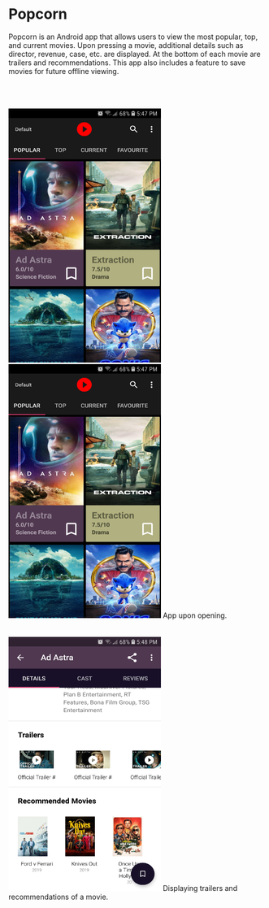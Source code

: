 # Popcorn


Popcorn is an Android app that allows users to view the most popular, top, and current movies.
Upon pressing a movie, additional details such as director, revenue, case, etc. are displayed.
At the bottom of each movie are trailers and recommendations.
This app also includes a feature to save movies for future offline viewing.

<br />
<br />
<br />
<img src="Screenshot_20200505-174748_Popcorn.jpg" width="300" height="500"> <img src="Screenshot_20200505-174748_Popcorn.jpg" width="300" height="500">
App upon opening.

<br />
<br />
<br />
<img src="Screenshot_20200505-174823_Popcorn.jpg" width="300" height="500">
Displaying trailers and recommendations of a movie.



